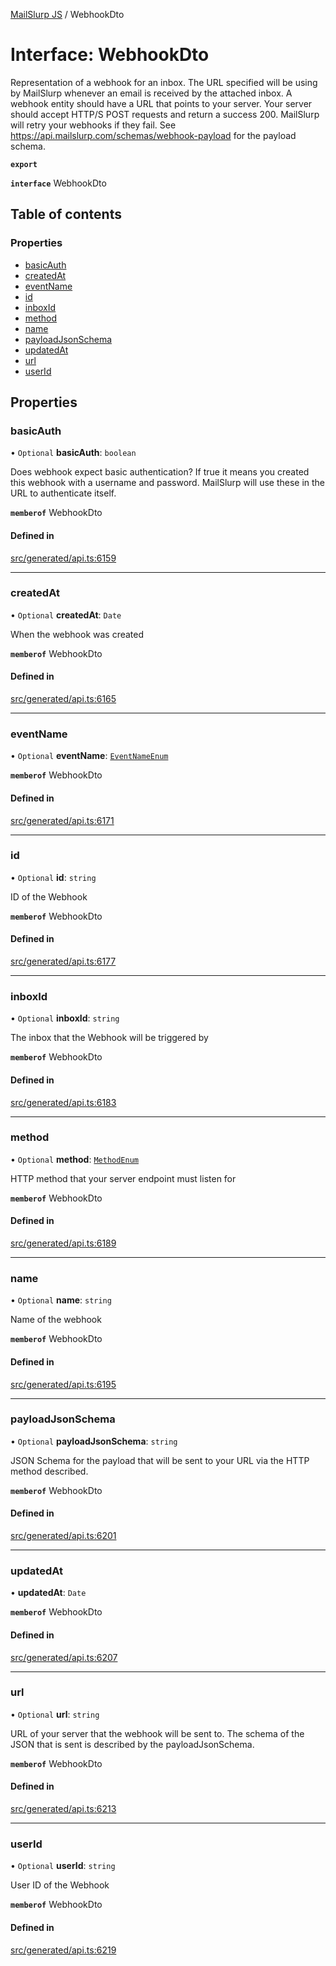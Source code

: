 [MailSlurp JS](../README.md) / WebhookDto

# Interface: WebhookDto

Representation of a webhook for an inbox. The URL specified will be using by MailSlurp whenever an email is received by the attached inbox. A webhook entity should have a URL that points to your server. Your server should accept HTTP/S POST requests and return a success 200. MailSlurp will retry your webhooks if they fail. See https://api.mailslurp.com/schemas/webhook-payload for the payload schema.

**`export`**

**`interface`** WebhookDto

## Table of contents

### Properties

- [basicAuth](WebhookDto.md#basicauth)
- [createdAt](WebhookDto.md#createdat)
- [eventName](WebhookDto.md#eventname)
- [id](WebhookDto.md#id)
- [inboxId](WebhookDto.md#inboxid)
- [method](WebhookDto.md#method)
- [name](WebhookDto.md#name)
- [payloadJsonSchema](WebhookDto.md#payloadjsonschema)
- [updatedAt](WebhookDto.md#updatedat)
- [url](WebhookDto.md#url)
- [userId](WebhookDto.md#userid)

## Properties

### basicAuth

• `Optional` **basicAuth**: `boolean`

Does webhook expect basic authentication? If true it means you created this webhook with a username and password. MailSlurp will use these in the URL to authenticate itself.

**`memberof`** WebhookDto

#### Defined in

[src/generated/api.ts:6159](https://github.com/mailslurp/mailslurp-client/blob/1460b4d/src/generated/api.ts#L6159)

___

### createdAt

• `Optional` **createdAt**: `Date`

When the webhook was created

**`memberof`** WebhookDto

#### Defined in

[src/generated/api.ts:6165](https://github.com/mailslurp/mailslurp-client/blob/1460b4d/src/generated/api.ts#L6165)

___

### eventName

• `Optional` **eventName**: [`EventNameEnum`](../enums/WebhookDto.EventNameEnum.md)

**`memberof`** WebhookDto

#### Defined in

[src/generated/api.ts:6171](https://github.com/mailslurp/mailslurp-client/blob/1460b4d/src/generated/api.ts#L6171)

___

### id

• `Optional` **id**: `string`

ID of the Webhook

**`memberof`** WebhookDto

#### Defined in

[src/generated/api.ts:6177](https://github.com/mailslurp/mailslurp-client/blob/1460b4d/src/generated/api.ts#L6177)

___

### inboxId

• `Optional` **inboxId**: `string`

The inbox that the Webhook will be triggered by

**`memberof`** WebhookDto

#### Defined in

[src/generated/api.ts:6183](https://github.com/mailslurp/mailslurp-client/blob/1460b4d/src/generated/api.ts#L6183)

___

### method

• `Optional` **method**: [`MethodEnum`](../enums/WebhookDto.MethodEnum.md)

HTTP method that your server endpoint must listen for

**`memberof`** WebhookDto

#### Defined in

[src/generated/api.ts:6189](https://github.com/mailslurp/mailslurp-client/blob/1460b4d/src/generated/api.ts#L6189)

___

### name

• `Optional` **name**: `string`

Name of the webhook

**`memberof`** WebhookDto

#### Defined in

[src/generated/api.ts:6195](https://github.com/mailslurp/mailslurp-client/blob/1460b4d/src/generated/api.ts#L6195)

___

### payloadJsonSchema

• `Optional` **payloadJsonSchema**: `string`

JSON Schema for the payload that will be sent to your URL via the HTTP method described.

**`memberof`** WebhookDto

#### Defined in

[src/generated/api.ts:6201](https://github.com/mailslurp/mailslurp-client/blob/1460b4d/src/generated/api.ts#L6201)

___

### updatedAt

• **updatedAt**: `Date`

**`memberof`** WebhookDto

#### Defined in

[src/generated/api.ts:6207](https://github.com/mailslurp/mailslurp-client/blob/1460b4d/src/generated/api.ts#L6207)

___

### url

• `Optional` **url**: `string`

URL of your server that the webhook will be sent to. The schema of the JSON that is sent is described by the payloadJsonSchema.

**`memberof`** WebhookDto

#### Defined in

[src/generated/api.ts:6213](https://github.com/mailslurp/mailslurp-client/blob/1460b4d/src/generated/api.ts#L6213)

___

### userId

• `Optional` **userId**: `string`

User ID of the Webhook

**`memberof`** WebhookDto

#### Defined in

[src/generated/api.ts:6219](https://github.com/mailslurp/mailslurp-client/blob/1460b4d/src/generated/api.ts#L6219)
